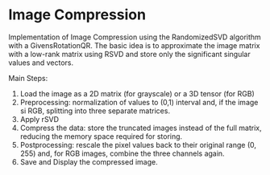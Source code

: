 # Image Compression
Implementation of Image Compression using the RandomizedSVD algorithm with a GivensRotationQR. The basic idea is to approximate the image matrix with a low-rank matrix using RSVD and store only the significant singular values and vectors.

Main Steps:
1. Load the image as a 2D matrix (for grayscale) or a 3D tensor (for RGB)
2. Preprocessing: normalization of values to (0,1) interval and, if the image si RGB, splitting into three separate matrices.
3. Apply rSVD
4. Compress the data: store the truncated images instead of the full matrix, reducing the memory space required for storing.
5. Postprocessing: rescale the pixel values back to their original range (0, 255) and, for RGB images, combine the three channels again.
6. Save and Display the compressed image.